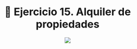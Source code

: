 <h1 align="center"> 📝 Ejercicio 15. Alquiler de propiedades</h1>

<div align="center">
  <img src="https://media.giphy.com/media/5ZTycLGtyk2fsIwD1R/giphy.gif"/>
 </div>